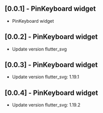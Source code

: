 ## [0.0.1] - PinKeyboard widget

* PinKeyboard widget

## [0.0.2] - PinKeyboard widget

* Update version flutter_svg

## [0.0.3] - PinKeyboard widget

* Update version flutter_svg: 1.19.1

## [0.0.4] - PinKeyboard widget

* Update version flutter_svg: 1.19.2
